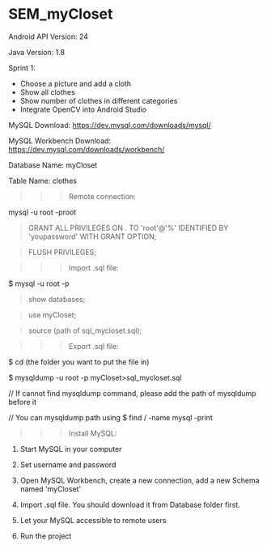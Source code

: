 # SEM_myCloset


Android API Version: 24

Java Version: 1.8

Sprint 1:
- Choose a picture and add a cloth
- Show all clothes
- Show number of clothes in different categories
- Integrate OpenCV into Android Studio


MySQL Download: https://dev.mysql.com/downloads/mysql/

MySQL Workbench Download: https://dev.mysql.com/downloads/workbench/


Database Name: myCloset

Table Name: clothes



>>> Remote connection: 

mysql -u root -proot

> GRANT ALL PRIVILEGES ON *.* TO 'root'@'%' IDENTIFIED BY 'youpassword' WITH GRANT OPTION;

> FLUSH PRIVILEGES;



>>> Import .sql file:

$ mysql -u root -p

> show databases;

> use myCloset;

> source (path of sql_mycloset.sql);



>>> Export .sql file:

$ cd (the folder you want to put the file in)

$ mysqldump -u root -p myCloset>sql_mycloset.sql

// If cannot find mysqldump command, please add the path of mysqldump before it

// You can mysqldump path using $ find  / -name mysql -print



>>> Install MySQL:

1. Start MySQL in your computer

2. Set username and password

3. Open MySQL Workbench, create a new connection, add a new Schema named 'myCloset'

4. Import .sql file. You should download it from Database folder first.

5. Let your MySQL accessible to remote users

6. Run the project
